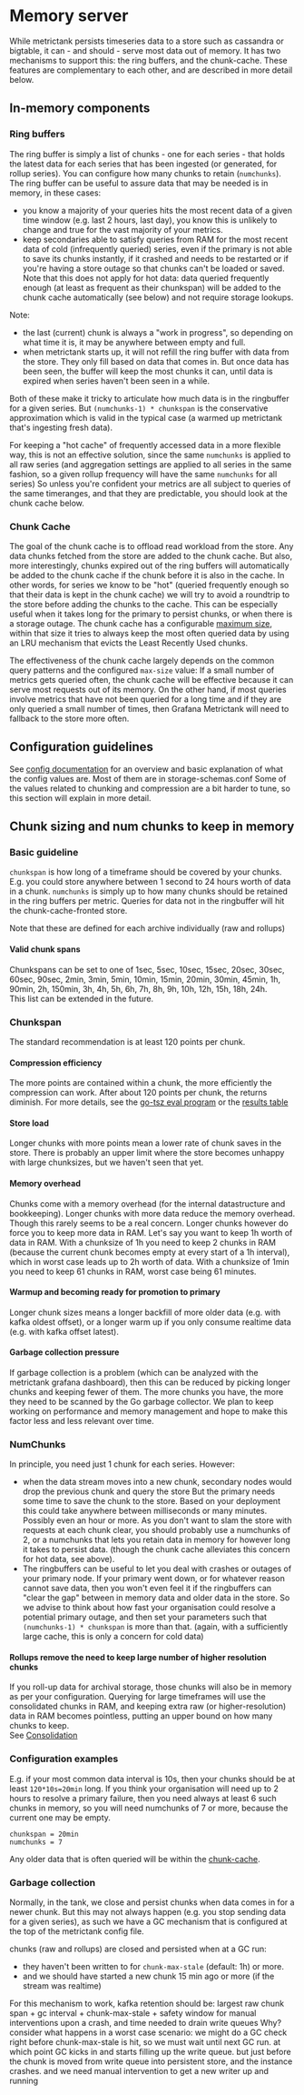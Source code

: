 # Memory server

While metrictank persists timeseries data to a store such as cassandra or bigtable, it can - and should - serve most data out of memory.
It has two mechanisms to support this: the ring buffers, and the chunk-cache.  These features are complementary to each other, and are described in more detail below.

## In-memory components

### Ring buffers

The ring buffer is simply a list of chunks - one for each series - that holds the latest data for each series that has been ingested (or generated, for rollup series).
You can configure how many chunks to retain (`numchunks`).
The ring buffer can be useful to assure data that may be needed is in memory, in these cases:
* you know a majority of your queries hits the most recent data of a given time window (e.g. last 2 hours, last day), you know this is unlikely to change and true for the vast majority of your metrics. 
* keep secondaries able to satisfy queries from RAM for the most recent data of cold (infrequently queried) series, even if the primary is not able to save its chunks instantly, if it crashed and needs to be restarted or if you're having a store outage so that chunks can't be loaded or saved.  Note that this does not apply for hot data: data queried frequently enough (at least as frequent as their chunkspan) will be added to the chunk cache automatically (see below) and not require storage lookups.

Note:
* the last (current) chunk is always a "work in progress", so depending on what time it is, it may be anywhere between empty and full.
* when metrictank starts up, it will not refill the ring buffer with data from the store.  They only fill based on data that comes in.  But once data has been seen, the buffer
  will keep the most chunks it can, until data is expired when series haven't been seen in a while.

Both of these make it tricky to articulate how much data is in the ringbuffer for a given series.  But `(numchunks-1) * chunkspan` is the conservative approximation which is valid in the typical case (a warmed up metrictank that's ingesting fresh data).

For keeping a "hot cache" of frequently accessed data in a more flexible way, this is not an effective solution, since the same `numchunks` is applied to all raw series
(and aggregation settings are applied to all series in the same fashion, so a given rollup frequency will have the same `numchunks` for all series)
So unless you're confident your metrics are all subject to queries of the same timeranges, and that they are predictable, you should look at the chunk cache below.

### Chunk Cache

The goal of the chunk cache is to offload read workload from the store.
Any data chunks fetched from the store are added to the chunk cache.
But also, more interestingly, chunks expired out of the ring buffers will automatically be added to the chunk cache if the chunk before it is also in the cache.
In other words, for series we know to be "hot" (queried frequently enough so that their data is kept in the chunk cache) we will try to avoid a roundtrip to the store before adding the chunks to the cache.  This can be especially useful when it takes long for the primary to persist chunks, or when there is a storage outage.
The chunk cache has a configurable [maximum size](https://github.com/grafana/metrictank/blob/master/docs/config.md#chunk-cache),
within that size it tries to always keep the most often queried data by using an LRU mechanism that evicts the Least Recently Used chunks.

The effectiveness of the chunk cache largely depends on the common query patterns and the configured `max-size` value:
If a small number of metrics gets queried often, the chunk cache will be effective because it can serve most requests out of its memory.
On the other hand, if most queries involve metrics that have not been queried for a long time and if they are only queried a small number of times,
then Grafana Metrictank will need to fallback to the store more often.

## Configuration guidelines

See [config documentation](./config.md) for an overview and basic explanation of what the config values are. Most of them are in storage-schemas.conf
Some of the values related to chunking and compression are a bit harder to tune, so this section will explain in more detail.


## Chunk sizing and num chunks to keep in memory

### Basic guideline

`chunkspan` is how long of a timeframe should be covered by your chunks. E.g. you could store anywhere between 1 second to 24 hours worth of data in a chunk.
`numchunks` is simply up to how many chunks should be retained in the ring buffers per metric. Queries for data not in the ringbuffer will hit the chunk-cache-fronted store.

Note that these are defined for each archive individually (raw and rollups)

#### Valid chunk spans

Chunkspans can be set to one of 1sec, 5sec, 10sec, 15sec, 20sec, 30sec, 60sec, 90sec, 2min, 3min, 5min, 10min, 15min, 20min, 30min, 45min, 1h, 90min, 2h, 150min, 3h, 4h, 5h, 6h, 7h, 8h, 9h, 10h, 12h, 15h, 18h, 24h.  
This list can be extended in the future.

### Chunkspan

The standard recommendation is at least 120 points per chunk.

#### Compression efficiency

The more points are contained within a chunk, the more efficiently the compression can work.
After about 120 points per chunk, the returns diminish.
For more details, see the [go-tsz eval program](https://github.com/dgryski/go-tsz/tree/master/eval) or the 
[results table](https://raw.githubusercontent.com/dgryski/go-tsz/master/eval/eval-results.png)

#### Store load

Longer chunks with more points mean a lower rate of chunk saves in the store.
There is probably an upper limit where the store becomes unhappy with large chunksizes, but we haven't seen that yet. 

#### Memory overhead

Chunks come with a memory overhead (for the internal datastructure and bookkeeping).  Longer chunks with more data reduce the memory overhead.  Though this rarely seems to be a real concern.
Longer chunks however do force you to keep more data in RAM. Let's say you want to keep 1h worth of data in RAM. With a chunksize of 1h you need to keep 2 chunks in RAM 
(because the current chunk becomes empty at every start of a 1h interval), which in worst case leads up to 2h worth of data.  With a chunksize of 1min you need to keep 61 chunks in RAM,
worst case being 61 minutes.

#### Warmup and becoming ready for promotion to primary

Longer chunk sizes means a longer backfill of more older data (e.g. with kafka oldest offset),
or a longer warm up if you only consume realtime data (e.g. with kafka offset latest).

#### Garbage collection pressure

If garbage collection is a problem (which can be analyzed with the metrictank grafana dashboard), then this can be reduced by picking longer chunks and keeping fewer of them.
The more chunks you have, the more they need to be scanned by the Go garbage collector.
We plan to keep working on performance and memory management and hope to make this factor less and less relevant over time.

### NumChunks

In principle, you need just 1 chunk for each series.
However:
* when the data stream moves into a new chunk, secondary nodes would drop the previous chunk and query the store But the primary needs some time to save the chunk to the store.
  Based on your deployment this could take anywhere between milliseconds or many minutes. Possibly even an hour or more.  As you don't want to slam the store with requests at each chunk clear, you should probably use a numchunks of 2, or a numchunks that lets you retain data in memory for however long it takes to persist data. (though the chunk cache alleviates this concern for hot data, see above).
* The ringbuffers can be useful to let you deal with crashes or outages of your primary node.  If your primary went down, or for whatever reason cannot save data, then you won't even feel it if the ringbuffers can "clear the gap" between in memory data and older data in the store. So we advise to think about how fast your organisation could resolve a potential primary outage, and then set your parameters such that `(numchunks-1) * chunkspan` is more than that. (again, with a sufficiently large cache, this is only a concern for cold data)

#### Rollups remove the need to keep large number of higher resolution chunks

If you roll-up data for archival storage, those chunks will also be in memory as per your configuration.
Querying for large timeframes will use the consolidated chunks in RAM, and keeping
extra raw (or higher-resolution) data in RAM becomes pointless, putting an upper bound on how many chunks to keep.  
See [Consolidation](https://github.com/grafana/metrictank/blob/master/docs/consolidation.md)


### Configuration examples

E.g. if your most common data interval is 10s, then your chunks should be at least `120*10s=20min` long.
If you think your organisation will need up to 2 hours to resolve a primary failure, then you need always at least 6 such chunks in memory,
so you will need numchunks of 7 or more, because the current one may be empty.

```
chunkspan = 20min
numchunks = 7
```

Any older data that is often queried will be within the [chunk-cache](#chunk-cache).


### Garbage collection

Normally, in the tank, we close and persist chunks when data comes in for a newer chunk. But this may not always happen (e.g. you stop sending data for a given series), as such we have a GC mechanism that is configured at the top of the metrictank config file.

chunks (raw and rollups) are closed and persisted when at a GC run:
- they haven't been written to for `chunk-max-stale` (default: 1h) or more. 
- and we should have started a new chunk 15 min ago or more (if the stream was realtime)

For this mechanism to work, kafka retention should be:
largest raw chunk span + gc interval + chunk-max-stale + safety window for manual interventions upon a crash, and time needed to drain write queues
Why? consider what happens in a worst case scenario: we might do a GC check right before chunk-max-stale is hit, so we must wait until next GC run. at which point GC kicks in and starts filling up the write queue.
but just before the chunk is moved from write queue into persistent store, and the instance crashes. and we need manual intervention to get a new writer up and running

